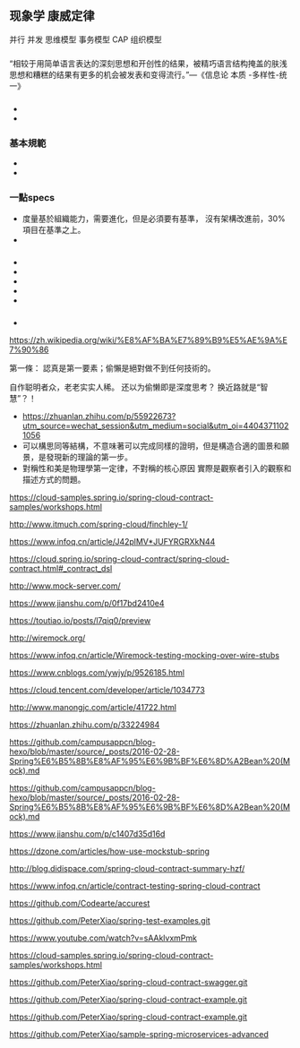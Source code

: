 ##  现象学 康威定律 
 并行 并发 思维模型 事务模型 CAP 组织模型
###
“相较于用简单语言表达的深刻思想和开创性的结果，被精巧语言结构掩盖的肤浅思想和糟糕的结果有更多的机会被发表和变得流行。”—《信息论 本质 -多样性-统一》

### 
   + 
   +  

### 基本規範

 +  
 +  
 
###  一點specs
  +  度量基於組織能力，需要進化，但是必須要有基準， 沒有架構改進前，30%項目在基準之上。
  +  

### 
 
 +  
 +  
 + 
 + 
 + 
 
 
    
 ### 
+  

https://zh.wikipedia.org/wiki/%E8%AF%BA%E7%89%B9%E5%AE%9A%E7%90%86

  第一條： 認真是第一要素；偷懶是絕對做不到任何技術的。
  
  自作聪明者众，老老实实人稀。 还以为偷懒即是深度思考？ 换近路就是“智慧”？！

+ https://zhuanlan.zhihu.com/p/55922673?utm_source=wechat_session&utm_medium=social&utm_oi=44043711021056
+ 可以構思同等結構，不意味著可以完成同樣的證明，但是構造合適的圖景和願景，是發現新的理論的第一步。
+ 對稱性和美是物理學第一定律，不對稱的核心原因 實際是觀察者引入的觀察和描述方式的問題。

https://cloud-samples.spring.io/spring-cloud-contract-samples/workshops.html

http://www.itmuch.com/spring-cloud/finchley-1/

https://www.infoq.cn/article/J42plMV*JUFYRGRXkN44

https://cloud.spring.io/spring-cloud-contract/spring-cloud-contract.html#_contract_dsl

http://www.mock-server.com/

https://www.jianshu.com/p/0f17bd2410e4

https://toutiao.io/posts/l7qiq0/preview

http://wiremock.org/

https://www.infoq.cn/article/Wiremock-testing-mocking-over-wire-stubs

https://www.cnblogs.com/ywjy/p/9526185.html

https://cloud.tencent.com/developer/article/1034773

http://www.manongjc.com/article/41722.html

https://zhuanlan.zhihu.com/p/33224984

https://github.com/campusappcn/blog-hexo/blob/master/source/_posts/2016-02-28-Spring%E6%B5%8B%E8%AF%95%E6%9B%BF%E6%8D%A2Bean%20(Mock).md

https://github.com/campusappcn/blog-hexo/blob/master/source/_posts/2016-02-28-Spring%E6%B5%8B%E8%AF%95%E6%9B%BF%E6%8D%A2Bean%20(Mock).md

https://www.jianshu.com/p/c1407d35d16d

https://dzone.com/articles/how-use-mockstub-spring

http://blog.didispace.com/spring-cloud-contract-summary-hzf/

https://www.infoq.cn/article/contract-testing-spring-cloud-contract

https://github.com/Codearte/accurest

https://github.com/PeterXiao/spring-test-examples.git


https://www.youtube.com/watch?v=sAAklvxmPmk


https://cloud-samples.spring.io/spring-cloud-contract-samples/workshops.html

https://github.com/PeterXiao/spring-cloud-contract-swagger.git


https://github.com/PeterXiao/spring-cloud-contract-example.git


https://github.com/PeterXiao/spring-cloud-contract-example.git


https://github.com/PeterXiao/sample-spring-microservices-advanced